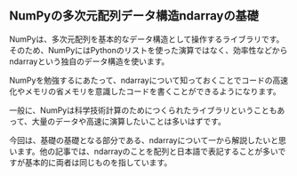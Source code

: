 ## NumPyの多次元配列データ構造ndarrayの基礎

NumPyは、多次元配列を基本的なデータ構造として操作するライブラリです。そのため、NumPyにはPythonのリストを使った演算ではなく、効率性などからndarrayという独自のデータ構造を使います。

NumPyを勉強するにあたって、ndarrayについて知っておくことでコードの高速化やメモリの省メモリを意識したコードを書くことができるようになります。

一般に、NumPyは科学技術計算のためにつくられたライブラリということもあって、大量のデータや高速に演算したいことは多いはずです。

今回は、基礎の基礎となる部分である、ndarrayについて一から解説したいと思います。他の記事では、ndarrayのことを配列と日本語で表記することが多いですが基本的に両者は同じものを指しています。
